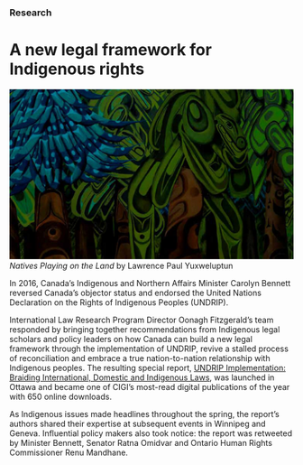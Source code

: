 ### Research

# A new legal framework for Indigenous rights

<div class="img-container">
  <img src="assets/UNDRIP-min.jpg" alt="">
</div>
<div class="photo-caption">
  <em>Natives Playing on the Land</em> by Lawrence Paul Yuxweluptun
</div>

In 2016, Canada’s Indigenous and Northern Affairs Minister Carolyn Bennett reversed Canada’s objector status and endorsed the United Nations Declaration on the Rights of Indigenous Peoples (UNDRIP).

International Law Research Program Director Oonagh Fitzgerald’s team responded by bringing together recommendations from Indigenous legal scholars and policy leaders on how Canada can build a new legal framework through the implementation of UNDRIP, revive a stalled process of reconciliation and embrace a true nation-to-nation relationship with Indigenous peoples. The resulting special report, [UNDRIP Implementation: Braiding International, Domestic and Indigenous Laws](https://www.cigionline.org/publications/undrip-implementation-braiding-international-domestic-and-indigenous-laws?source=ar2017 "UNDRIP Implementation"), was launched in Ottawa and became one of CIGI’s most-read digital publications of the year with 650 online downloads.

As Indigenous issues made headlines throughout the spring, the report’s authors shared their expertise at subsequent events in Winnipeg and Geneva. Influential policy makers also took notice: the report was retweeted by Minister Bennett, Senator Ratna Omidvar and Ontario Human Rights Commissioner Renu Mandhane.
